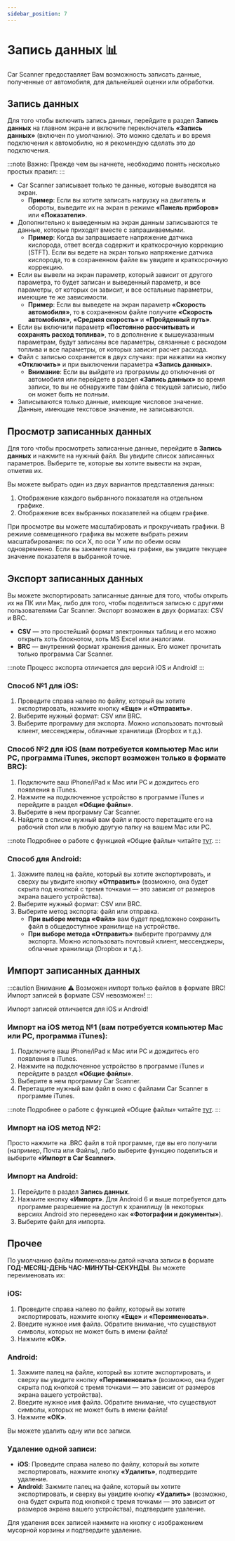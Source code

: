 ```yaml
---
sidebar_position: 7
---
```

# Запись данных 📊

Car Scanner предоставляет Вам возможность записать данные, полученные от автомобиля, для дальнейшей оценки или обработки.

## Запись данных

Для того чтобы включить запись данных, перейдите в раздел **Запись данных** на главном экране и включите переключатель **«Запись данных»** (включен по умолчанию). Это можно сделать и во время подключения к автомобилю, но я рекомендую сделать это до подключения.

:::note Важно:
Прежде чем вы начнете, необходимо понять несколько простых правил:
:::

- Car Scanner записывает только те данные, которые выводятся на экран.
  - **Пример**: Если вы хотите записать нагрузку на двигатель и обороты, выведите их на экран в режиме **«Панель приборов»** или **«Показатели»**.
- Дополнительно к выведенным на экран данным записываются те данные, которые приходят вместе с запрашиваемыми.
  - **Пример**: Когда вы запрашиваете напряжение датчика кислорода, ответ всегда содержит и краткосрочную коррекцию (STFT). Если вы ведете на экран только напряжение датчика кислорода, то в сохраненном файле вы увидите и краткосрочную коррекцию.
- Если вы вывели на экран параметр, который зависит от другого параметра, то будет записан и выведенный параметр, и все параметры, от которых он зависит, и все остальные параметры, имеющие те же зависимости.
  - **Пример**: Если вы выведете на экран параметр **«Скорость автомобиля»**, то в сохраненном файле получите **«Скорость автомобиля»**, **«Средняя скорость»** и **«Пройденный путь»**.
- Если вы включили параметр **«Постоянно рассчитывать и сохранять расход топлива»**, то в дополнение к вышеуказанным параметрам, будут записаны все параметры, связанные с расходом топлива и все параметры, от которых зависит расчет расхода.
- Файл с записью сохраняется в двух случаях: при нажатии на кнопку **«Отключить»** и при выключении параметра **«Запись данных»**.
  - **Внимание**: Если вы выйдете из программы до отключения от автомобиля или перейдете в раздел **«Запись данных»** во время записи, то вы не обнаружите там файла с текущей записью, либо он может быть не полным.
- Записываются только данные, имеющие числовое значение. Данные, имеющие текстовое значение, не записываются.

## Просмотр записанных данных

Для того чтобы просмотреть записанные данные, перейдите в **Запись данных** и нажмите на нужный файл. Вы увидите список записанных параметров. Выберите те, которые вы хотите вывести на экран, отметив их.

Вы можете выбрать один из двух вариантов представления данных:
1. Отображение каждого выбранного показателя на отдельном графике.
2. Отображение всех выбранных показателей на общем графике.

При просмотре вы можете масштабировать и прокручивать графики. В режиме совмещенного графика вы можете выбрать режим масштабирования: по оси X, по оси Y или по обеим осям одновременно. Если вы зажмете палец на графике, вы увидите текущее значение показателя в выбранной точке.

## Экспорт записанных данных

Вы можете экспортировать записанные данные для того, чтобы открыть их на ПК или Мак, либо для того, чтобы поделиться записью с другими пользователями Car Scanner. Экспорт возможен в двух форматах: CSV и BRC.

- **CSV** — это простейший формат электронных таблиц и его можно открыть хоть блокнотом, хоть MS Excel или аналогами.
- **BRC** — внутренний формат хранения данных. Его может прочитать только программа Car Scanner.

:::note Процесс экспорта отличается для версий iOS и Android!
:::

### Способ №1 для iOS:
1. Проведите справа налево по файлу, который вы хотите экспортировать, нажмите кнопку **«Еще»** и **«Отправить»**.
2. Выберите нужный формат: CSV или BRC.
3. Выберите программу для экспорта. Можно использовать почтовый клиент, мессенджеры, облачные хранилища (Dropbox и т.д.).

### Способ №2 для iOS (вам потребуется компьютер Mac или PC, программа iTunes, экспорт возможен только в формате BRC):
1. Подключите ваш iPhone/iPad к Mac или PC и дождитесь его появления в iTunes.
2. Нажмите на подключенное устройство в программе iTunes и перейдите в раздел **«Общие файлы»**.
3. Выберите в нем программу Car Scanner.
4. Найдите в списке нужный вам файл и просто перетащите его на рабочий стол или в любую другую папку на вашем Mac или PC.

:::note Подробнее о работе с функцией «Общие файлы» читайте [тут](https://support.apple.com/ru-ru/HT201301).
:::

### Способ для Android:
1. Зажмите палец на файле, который вы хотите экспортировать, и сверху вы увидите кнопку **«Отправить»** (возможно, она будет скрыта под кнопкой с тремя точками — это зависит от размеров экрана вашего устройства).
2. Выберите нужный формат: CSV или BRC.
3. Выберите метод экспорта: файл или отправка.
   - **При выборе метода «Файл»** вам будет предложено сохранить файл в общедоступное хранилище на устройстве.
   - **При выборе метода «Отправить»** выберите программу для экспорта. Можно использовать почтовый клиент, мессенджеры, облачные хранилища (Dropbox и т.д.).

## Импорт записанных данных

:::caution Внимание ⚠️
Возможен импорт только файлов в формате BRC! Импорт записей в формате CSV невозможен!
:::

Импорт записей отличается для iOS и Android!

### Импорт на iOS метод №1 (вам потребуется компьютер Mac или PC, программа iTunes):
1. Подключите ваш iPhone/iPad к Mac или PC и дождитесь его появления в iTunes.
2. Нажмите на подключенное устройство в программе iTunes и перейдите в раздел **«Общие файлы»**.
3. Выберите в нем программу Car Scanner.
4. Перетащите нужный вам файл в окно с файлами Car Scanner в программе iTunes.

:::note Подробнее о работе с функцией «Общие файлы» читайте [тут](https://support.apple.com/ru-ru/HT201301).
:::

### Импорт на iOS метод №2:
Просто нажмите на .BRC файл в той программе, где вы его получили (например, Почта или Файлы), либо выберите функцию поделиться и выберите **«Импорт в Car Scanner»**.

### Импорт на Android:
1. Перейдите в раздел **Запись данных**.
2. Нажмите кнопку **«Импорт»**. Для Android 6 и выше потребуется дать программе разрешение на доступ к хранилищу (в некоторых версиях Android это переведено как **«Фотографии и документы»**).
3. Выберите файл для импорта.

## Прочее

По умолчанию файлы поименованы датой начала записи в формате **ГОД-МЕСЯЦ-ДЕНЬ ЧАС-МИНУТЫ-СЕКУНДЫ**. Вы можете переименовать их:

### iOS:
1. Проведите справа налево по файлу, который вы хотите экспортировать, нажмите кнопку **«Еще»** и **«Переименовать»**.
2. Введите нужное имя файла. Обратите внимание, что существуют символы, которых не может быть в имени файла!
3. Нажмите **«ОК»**.

### Android:
1. Зажмите палец на файле, который вы хотите экспортировать, и сверху вы увидите кнопку **«Переименовать»** (возможно, она будет скрыта под кнопкой с тремя точками — это зависит от размеров экрана вашего устройства).
2. Введите нужное имя файла. Обратите внимание, что существуют символы, которых не может быть в имени файла!
3. Нажмите **«ОК»**.

Вы можете удалить одну или все записи.

### Удаление одной записи:
- **iOS**: Проведите справа налево по файлу, который вы хотите экспортировать, нажмите кнопку **«Удалить»**, подтвердите удаление.
- **Android**: Зажмите палец на файле, который вы хотите экспортировать, и сверху вы увидите кнопку **«Удалить»** (возможно, она будет скрыта под кнопкой с тремя точками — это зависит от размеров экрана вашего устройства), подтвердите удаление.

Для удаления всех записей нажмите на кнопку с изображением мусорной корзины и подтвердите удаление.
